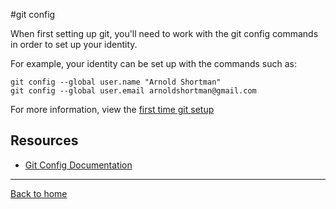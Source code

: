 #git config

When first setting up git, you'll need to work with the git config commands in order to set up your identity.

For example, your identity can be set up with the commands such as:

```
git config --global user.name "Arnold Shortman"
git config --global user.email arnoldshortman@gmail.com
```

For more information, view the [first time git setup](https://git.scm.com/book/en/v2/Getting-Started-First-Time-Git-Setup)

## Resources

- [Git Config Documentation](https://git-scm.com/docs/git-config)

---

[Back to home](../README.md)
